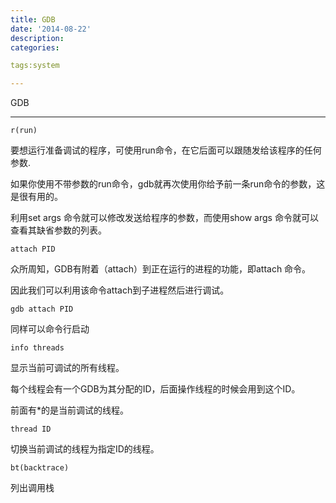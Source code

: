 ```yaml
---
title: GDB
date: '2014-08-22'
description:
categories:

tags:system

---
```


GDB

---

	r(run)

要想运行准备调试的程序，可使用run命令，在它后面可以跟随发给该程序的任何参数.

如果你使用不带参数的run命令，gdb就再次使用你给予前一条run命令的参数，这是很有用的。

利用set args 命令就可以修改发送给程序的参数，而使用show args 命令就可以查看其缺省参数的列表。

>

	attach PID

众所周知，GDB有附着（attach）到正在运行的进程的功能，即attach <pid>命令。

因此我们可以利用该命令attach到子进程然后进行调试。

>

	gdb attach PID

同样可以命令行启动

>

	info threads 

显示当前可调试的所有线程。

每个线程会有一个GDB为其分配的ID，后面操作线程的时候会用到这个ID。

前面有*的是当前调试的线程。

>

	thread ID 

切换当前调试的线程为指定ID的线程。

>

	bt(backtrace)

列出调用栈
